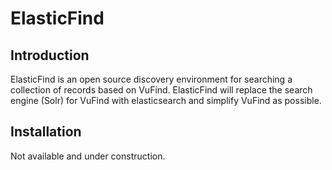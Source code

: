 ElasticFind
======

Introduction
------------
ElasticFind is an open source discovery environment for searching a collection of
records based on VuFind. ElasticFind will replace the search engine (Solr) for VuFind
with elasticsearch and simplify VuFind as possible.


Installation
------------

Not available and under construction.
